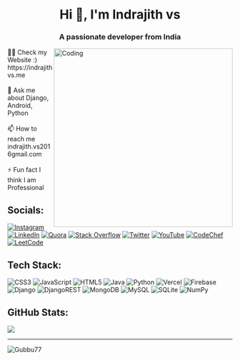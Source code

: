<h1 align="center">Hi 👋, I'm Indrajith vs</h1>
<h3 align="center">A passionate developer from India</h3>

<img align="right" alt="Coding" width="400" src="https://miro.medium.com/max/1360/0*7Q3yvSIv_t0ioJ-Z.gif">
👨‍💻 Check my Website :) https://indrajithvs.me<br><br>💬 Ask me about Django, Android, Python<br><br>📫 How to reach me indrajith.vs2016gmail.com<br><br>⚡ Fun fact I think I am Professional


## Socials:
[![Instagram](https://img.shields.io/badge/Instagram-%23E4405F.svg?logo=Instagram&logoColor=white)](https://instagram.com/g_u_b_b_u) [![LinkedIn](https://img.shields.io/badge/LinkedIn-%230077B5.svg?logo=linkedin&logoColor=white)](https://www.linkedin.com/in/indrajith-vs) [![Quora](https://img.shields.io/badge/Quora-%23B92B27.svg?logo=Quora&logoColor=white)](https://www.quora.com/profile/Coding-Meme-3) [![Stack Overflow](https://img.shields.io/badge/-Stackoverflow-FE7A16?logo=stack-overflow&logoColor=white)](https://stackoverflow.com/users/18769466/gubbu) [![Twitter](https://img.shields.io/badge/Twitter-%231DA1F2.svg?logo=Twitter&logoColor=white)](https://twitter.com/Indraji18724719?t=kBOKfI0LW5Q8-q9tr_wNHg&s=09) [![YouTube](https://img.shields.io/badge/YouTube-%23FF0000.svg?logo=YouTube&logoColor=white)](https://youtube.com/@codewithgubbu) [![CodeChef](https://img.shields.io/badge/Codechef-%23B92B27.svg?&logo=Codechef&logoColor=white)](https://www.codechef.com/users/gubbu77) [![LeetCode](https://img.shields.io/badge/-LeetCode-FFA116?logo=LeetCode&logoColor=black)](https://leetcode.com/indrajithGubbu/)


## Tech Stack:
![CSS3](https://img.shields.io/badge/css3-%231572B6.svg?style=for-the-badge&logo=css3&logoColor=white) ![JavaScript](https://img.shields.io/badge/javascript-%23323330.svg?style=for-the-badge&logo=javascript&logoColor=%23F7DF1E) ![HTML5](https://img.shields.io/badge/html5-%23E34F26.svg?style=for-the-badge&logo=html5&logoColor=white) ![Java](https://img.shields.io/badge/java-%23ED8B00.svg?style=for-the-badge&logo=java&logoColor=white) ![Python](https://img.shields.io/badge/python-3670A0?style=for-the-badge&logo=python&logoColor=ffdd54) ![Vercel](https://img.shields.io/badge/vercel-%23000000.svg?style=for-the-badge&logo=vercel&logoColor=white) ![Firebase](https://img.shields.io/badge/firebase-%23039BE5.svg?style=for-the-badge&logo=firebase) ![Django](https://img.shields.io/badge/django-%23092E20.svg?style=for-the-badge&logo=django&logoColor=white) ![DjangoREST](https://img.shields.io/badge/DJANGO-REST-ff1709?style=for-the-badge&logo=django&logoColor=white&color=ff1709&labelColor=gray) ![MongoDB](https://img.shields.io/badge/MongoDB-%234ea94b.svg?style=for-the-badge&logo=mongodb&logoColor=white) ![MySQL](https://img.shields.io/badge/mysql-%2300f.svg?style=for-the-badge&logo=mysql&logoColor=white) ![SQLite](https://img.shields.io/badge/sqlite-%2307405e.svg?style=for-the-badge&logo=sqlite&logoColor=white) ![NumPy](https://img.shields.io/badge/numpy-%23013243.svg?style=for-the-badge&logo=numpy&logoColor=white)
## GitHub Stats:
<!-- ![](https://github-readme-streak-stats.herokuapp.com/?user=Gubbu77&theme=dark&hide_border=false)<br/> -->
![](https://github-readme-stats.vercel.app/api/top-langs/?username=Gubbu77&theme=dark&hide_border=false&include_all_commits=false&count_private=false&layout=compact)


---
<p align="left"> <img src="https://komarev.com/ghpvc/?username=Gubbu77&label=Profile%20views&color=0e75b6&style=flat" alt="Gubbu77" /> </p>
<!-- [![](https://visitcount.itsvg.in/api?id=Gubbu77&icon=0&color=0)](https://visitcount.itsvg.in) -->

